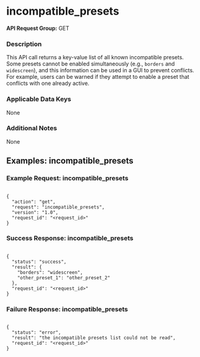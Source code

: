 # incompatible_presets

**API Request Group:** GET

### Description


This API call returns a key-value list of all known incompatible presets. Some presets cannot be enabled simultaneously (e.g., `borders` and `widescreen`), and this information can be used in a GUI to prevent conflicts. For example, users can be warned if they attempt to enable a preset that conflicts with one already active.

### Applicable Data Keys

None

### Additional Notes

None

## Examples: incompatible_presets

### Example Request: incompatible_presets

```

{
  "action": "get",
  "request": "incompatible_presets",
  "version": "1.0",
  "request_id": "<request_id>"
}

```

### Success Response: incompatible_presets


```

{
  "status": "success",
  "result": {
    "borders": "widescreen",
    "other_preset_1": "other_preset_2"
  },
  "request_id": "<request_id>"
}

```

### Failure Response: incompatible_presets

```

{
  "status": "error",
  "result": "the incompatible presets list could not be read",
  "request_id": "<request_id>"
}

```
